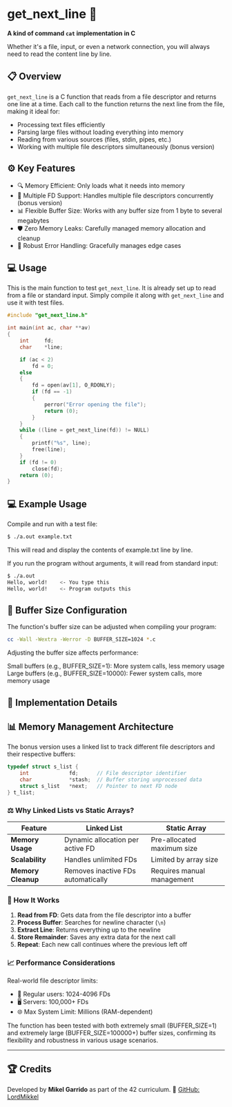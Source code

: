 # get_next_line 📑

**A kind of command `cat` implementation in C**

Whether it's a file, input, or even a network connection, you will always need to read the content line by line.

## 📋 Overview

`get_next_line` is a C function that reads from a file descriptor and returns one line at a time. Each call to the function returns the next line from the file, making it ideal for:

- Processing text files efficiently
- Parsing large files without loading everything into memory
- Reading from various sources (files, stdin, pipes, etc.)
- Working with multiple file descriptors simultaneously (bonus version)

## ⚙️ Key Features

- 🔍 Memory Efficient: Only loads what it needs into memory
- 🔄 Multiple FD Support: Handles multiple file descriptors concurrently (bonus version)
- 📊 Flexible Buffer Size: Works with any buffer size from 1 byte to several megabytes
- 🛡️ Zero Memory Leaks: Carefully managed memory allocation and cleanup
- 🔧 Robust Error Handling: Gracefully manages edge cases

## 💻 Usage

This is the main function to test `get_next_line`. It is already set up to read from a file or standard input. Simply compile it along with `get_next_line` and use it with test files.

```c
#include "get_next_line.h"

int main(int ac, char **av)
{
	int		fd;
	char	*line;

	if (ac < 2)
		fd = 0;
	else
	{
		fd = open(av[1], O_RDONLY);
		if (fd == -1)
		{
			perror("Error opening the file");
			return (0);
		}
	}
	while ((line = get_next_line(fd)) != NULL)
	{
		printf("%s", line);
		free(line);
	}
	if (fd != 0)
		close(fd);
	return (0);
}
```

## 💻  Example Usage

Compile and run with a test file:

```bash
$ ./a.out example.txt
```
This will read and display the contents of example.txt line by line.

If you run the program without arguments, it will read from standard input:
```bash
$ ./a.out
Hello, world!    <- You type this
Hello, world!    <- Program outputs this
```

## 🔧 Buffer Size Configuration
The function's buffer size can be adjusted when compiling your program:

```bash
cc -Wall -Wextra -Werror -D BUFFER_SIZE=1024 *.c
```

Adjusting the buffer size affects performance:

Small buffers (e.g., BUFFER_SIZE=1): More system calls, less memory usage
Large buffers (e.g., BUFFER_SIZE=10000): Fewer system calls, more memory usage

## 🧩 Implementation Details
## 📊 Memory Management Architecture
The bonus version uses a linked list to track different file descriptors and their respective buffers:

```c
typedef struct s_list {
    int             fd;      // File descriptor identifier
    char            *stash;  // Buffer storing unprocessed data
    struct s_list   *next;   // Pointer to next FD node
} t_list;
```

### ⚖️ Why Linked Lists vs Static Arrays?

| Feature | Linked List | Static Array |
|---------|-------------|--------------|
| **Memory Usage** | Dynamic allocation per active FD | Pre-allocated maximum size |
| **Scalability** | Handles unlimited FDs | Limited by array size |
| **Memory Cleanup** | Removes inactive FDs automatically | Requires manual management |

### 🔄 How It Works

1. **Read from FD**: Gets data from the file descriptor into a buffer
2. **Process Buffer**: Searches for newline character (`\n`)
3. **Extract Line**: Returns everything up to the newline
4. **Store Remainder**: Saves any extra data for the next call
5. **Repeat**: Each new call continues where the previous left off

### 📈 Performance Considerations

Real-world file descriptor limits:
* 👤 Regular users: 1024-4096 FDs
* 🖥️ Servers: 100,000+ FDs
* 🌐 Max System Limit: Millions (RAM-dependent)

The function has been tested with both extremely small (BUFFER_SIZE=1) and extremely large (BUFFER_SIZE=100000+) buffer sizes, confirming its flexibility and robustness in various usage scenarios.

---

## 🏆 Credits

Developed by **Mikel Garrido** as part of the 42 curriculum.
🔗 [GitHub: LordMikkel](https://github.com/LordMikkel)
